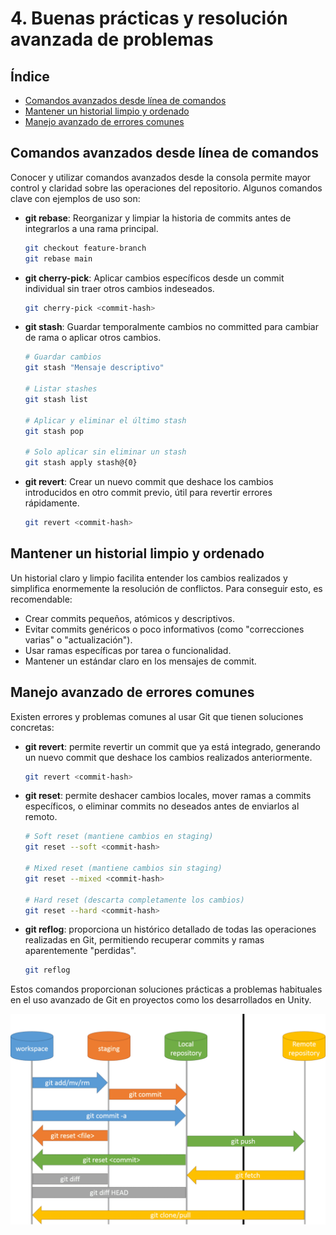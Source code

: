 # 4. Buenas prácticas y resolución avanzada de problemas

## Índice

- [Comandos avanzados desde línea de comandos](#comandos-avanzados-desde-línea-de-comandos)
- [Mantener un historial limpio y ordenado](#mantener-un-historial-limpio-y-ordenado)
- [Manejo avanzado de errores comunes](#manejo-avanzado-de-errores-comunes)

## Comandos avanzados desde línea de comandos

Conocer y utilizar comandos avanzados desde la consola permite mayor control y claridad sobre las operaciones del repositorio. Algunos comandos clave con ejemplos de uso son:

- **git rebase**: Reorganizar y limpiar la historia de commits antes de integrarlos a una rama principal.
  ```bash
  git checkout feature-branch
  git rebase main
  ```

- **git cherry-pick**: Aplicar cambios específicos desde un commit individual sin traer otros cambios indeseados.
  ```bash
  git cherry-pick <commit-hash>
  ```

- **git stash**: Guardar temporalmente cambios no committed para cambiar de rama o aplicar otros cambios.
  ```bash
  # Guardar cambios
  git stash "Mensaje descriptivo"
  
  # Listar stashes
  git stash list
  
  # Aplicar y eliminar el último stash
  git stash pop
  
  # Solo aplicar sin eliminar un stash
  git stash apply stash@{0}
  ```

- **git revert**: Crear un nuevo commit que deshace los cambios introducidos en otro commit previo, útil para revertir errores rápidamente.
  ```bash
  git revert <commit-hash>
  ```

## Mantener un historial limpio y ordenado

Un historial claro y limpio facilita entender los cambios realizados y simplifica enormemente la resolución de conflictos. Para conseguir esto, es recomendable:

- Crear commits pequeños, atómicos y descriptivos.
- Evitar commits genéricos o poco informativos (como "correcciones varias" o "actualización").
- Usar ramas específicas por tarea o funcionalidad.
- Mantener un estándar claro en los mensajes de commit.

## Manejo avanzado de errores comunes

Existen errores y problemas comunes al usar Git que tienen soluciones concretas:

- **git revert**: permite revertir un commit que ya está integrado, generando un nuevo commit que deshace los cambios realizados anteriormente.
  ```bash
  git revert <commit-hash>
  ```

- **git reset**: permite deshacer cambios locales, mover ramas a commits específicos, o eliminar commits no deseados antes de enviarlos al remoto.
  ```bash
  # Soft reset (mantiene cambios en staging)
  git reset --soft <commit-hash>

  # Mixed reset (mantiene cambios sin staging)
  git reset --mixed <commit-hash>

  # Hard reset (descarta completamente los cambios)
  git reset --hard <commit-hash>
  ```

- **git reflog**: proporciona un histórico detallado de todas las operaciones realizadas en Git, permitiendo recuperar commits y ramas aparentemente "perdidas".
  ```bash
  git reflog
  ```

Estos comandos proporcionan soluciones prácticas a problemas habituales en el uso avanzado de Git en proyectos como los desarrollados en Unity.

![git full workflow](git-full-workflow.png)
